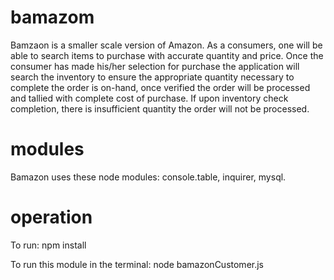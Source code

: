 # bamazom
Bamzaon is a smaller scale version of Amazon. 
As a consumers, one will be able to search items to purchase with accurate quantity and price. 
Once the consumer has made his/her selection for purchase the application will search the inventory to ensure the appropriate quantity necessary to complete the order is on-hand, once verified the order will be processed and tallied with complete cost of purchase. 
If upon inventory check completion, there is insufficient quantity the order will not be processed.     


# modules
Bamazon uses these node modules: console.table, inquirer, mysql.     


# operation
To run:  npm install   

To run this module in the terminal:  node bamazonCustomer.js
